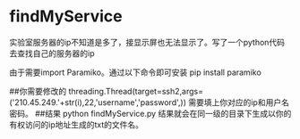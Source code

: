 # findMyService
实验室服务器的ip不知道是多了，接显示屏也无法显示了。写了一个python代码去查找自己的服务器的ip

由于需要import Paramiko。通过以下命令即可安装
pip install paramiko

##你需要修改的
threading.Thread(target=ssh2,args=('210.45.249.'+str(i),22,'username','password',))
需要填上你对应的ip和用户名密码。
##结果
python findMyService.py
结果就会在同一级的目录下生成以你的有权访问的ip地址生成的txt的文件名。
